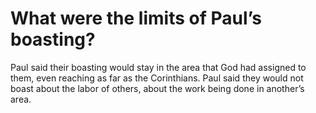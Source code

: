 # What were the limits of Paul’s boasting?

Paul said their boasting would stay in the area that God had assigned to them, even reaching as far as the Corinthians. Paul said they would not boast about the labor of others, about the work being done in another’s area.
